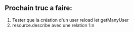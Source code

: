 ## Prochain truc a faire:

1. Tester que la création d'un user reload let getManyUser
2. resource.describe avec une relation 1:n
